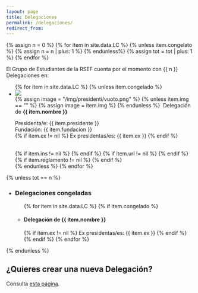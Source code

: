 ```yaml
---
layout: page
title: Delegaciones
permalink: /delegaciones/
redirect_from:
---
```


{% assign n = 0 %}
{% for item in site.data.LC %}
	{% unless item.congelato %}
		{% assign n = n | plus: 1 %}
	{% endunless%}
	{% assign tot = tot | plus: 1 %}
{% endfor %}

El Grupo de Estudiantes de la RSEF cuenta por el momento con {{ n }} Delegaciones en:

<ul id="presidenti_LC" class="collection">
	{% for item in site.data.LC %}
		{% unless item.congelado %}
			<li class="collection-item avatar" id="{{ item.nombre }}">
				<div class="tertiary-content">
					<img src="{{ item.logo }}">
				</div>
				{% assign image = "/img/presidenti/vuoto.png" %}
				{% unless item.img == "" %}
					{% assign image = item.img %}
				{% endunless %}
				<img src="{{ item.img }}" alt="" class="circle">
				Delegación de <b> {{ item.nombre }} </b>
				<p>
				Presidenta/e: {{ item.presidente }} 
				<br>
				Fundación: {{ item.fundacion }}
				<br>
				{% if item.ex != nil %}
				Ex presidentas/es: {{ item.ex }}
				{% endif %} 				
				</p>
				<br>
				{% if item.ins != nil %}	
				<a href="{{ item.ins }}" target="_blank" title="Página Instagram">
				<i class="fab fa-instagram"></i>
				</a>
				{% endif %}
				{% if item.url != nil %}	
				<a href="{{ item.url }}" target="_blank" title="Página Web">
				<i class="fas fa-lg fa-globe" aria-hidden="true"></i>
				</a>
				{% endif %}
				{% if item.reglamento != nil %}
				<a href="{{ item.reglamento }}" target="_blank" title="Reglamento Interno">
				<i class="fa fa-lg fa-file-text"></i>
				</a>
				{% endif %}
				<a href="mailto:{{ item.mail }};" title="Email Delegación">
				<i class="fa fa-lg fa-envelope"></i>
				</a>
			</li>
		{% endunless %}
	{% endfor %}
</ul>

</ul>
{% unless tot == n %}
<ul class="collapsible" data-collapsible="accordion">
	<li>
		<div class="collapsible-header"><h3>Delegaciones congeladas</h3></div>
		<div class="collapsible-body">
			<ul class="collection">
			{% for item in site.data.LC %}
				{% if item.congelado %}
					<li class="collection-item" id="{{ item.nombre }}">
						<span>
							<h4> Delegación de <b> {{ item.nombre }} </b> </h4>
							{% if item.ex != nil %}
							Ex presidentas/es: {{ item.ex }}
							{% endif %} 				
						</span>
					</li>
				{% endif %}
			{% endfor %}
			</ul>
		</div>	
	</li>
</ul>
{% endunless %}


## ¿Quieres crear una nueva Delegación?

Consulta [esta página](/nueva-delegacion/).
